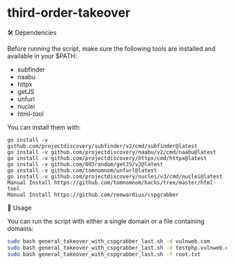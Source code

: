 # third-order-takeover
🛠 Dependencies

Before running the script, make sure the following tools are installed and available in your $PATH:
- subfinder
- naabu
- httpx
- getJS
- unfurl
- nuclei
- html-tool

You can install them with:
```
go install -v github.com/projectdiscovery/subfinder/v2/cmd/subfinder@latest
go install -v github.com/projectdiscovery/naabu/v2/cmd/naabu@latest
go install -v github.com/projectdiscovery/httpx/cmd/httpx@latest
go install -v github.com/003random/getJS/v2@latest
go install -v github.com/tomnomnom/unfurl@latest
go install -v github.com/projectdiscovery/nuclei/v3/cmd/nuclei@latest
Manual Install https://github.com/tomnomnom/hacks/tree/master/html-tool
Manual Install https://github.com/reewardius/cspgrabber
```
🚀 Usage

You can run the script with either a single domain or a file containing domains:
```bash
sudo bash general_takeover_with_cspgrabber_last.sh -d vulnweb.com        # For a single root domain
sudo bash general_takeover_with_cspgrabber_last.sh -d testphp.vulnweb.com -ds  # For a single subdomain
sudo bash general_takeover_with_cspgrabber_last.sh -f root.txt           # For multiple root domains
```
